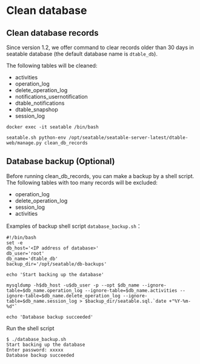 # Clean database

## Clean database records

Since version 1.2, we offer command to clear records older than 30 days in seatable database (the default database name is `dtable_db`).

The following tables will be cleaned:

* activities
* operation_log
* delete_operation_log
* notifications_usernotification
* dtable_notifications
* dtable_snapshop
* session_log


```
docker exec -it seatable /bin/bash

seatable.sh python-env /opt/seatable/seatable-server-latest/dtable-web/manage.py clean_db_records
```

## Database backup (Optional)

Before running clean_db_records, you can make a backup by a shell script. The following tables with too many records will be excluded:

- operation_log
- delete_operation_log
- session_log
- activities

Examples of backup shell script `database_backup.sh`：

```
#!/bin/bash
set -e
db_host='<IP address of database>'
db_user='root'
db_name='dtable_db'
backup_dir='/opt/seatable/db-backups'

echo 'Start backing up the database'

mysqldump -h$db_host -u$db_user -p --opt $db_name --ignore-table=$db_name.operation_log --ignore-table=$db_name.activities --ignore-table=$db_name.delete_operation_log --ignore-table=$db_name.session_log > $backup_dir/seatable.sql.`date +"%Y-%m-%d"`

echo 'Database backup succeeded'
```

Run the shell script

```
$ ./database_backup.sh
Start backing up the database
Enter password: xxxxx
Database backup succeeded
```

﻿
